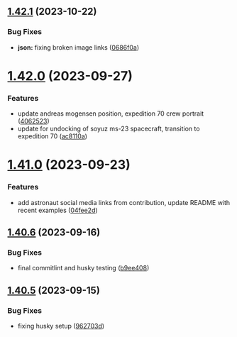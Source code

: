 ## [1.42.1](https://github.com/corquaid/international-space-station-APIs/compare/v1.42.0...v1.42.1) (2023-10-22)


### Bug Fixes

* **json:** fixing broken image links ([0686f0a](https://github.com/corquaid/international-space-station-APIs/commit/0686f0a8d27143d7c4c9885e0cc758a4ff1d61af))



# [1.42.0](https://github.com/corquaid/international-space-station-APIs/compare/v1.41.0...v1.42.0) (2023-09-27)


### Features

* update andreas mogensen position, expedition 70 crew portrait ([4062523](https://github.com/corquaid/international-space-station-APIs/commit/4062523bb2818742d3664cdb7f0a34d2d872dc94))
* update for undocking of soyuz ms-23 spacecraft, transition to expedition 70 ([ac8110a](https://github.com/corquaid/international-space-station-APIs/commit/ac8110aff410e9e0b0cb93feea3e182b81bf0f06))



# [1.41.0](https://github.com/corquaid/international-space-station-APIs/compare/v1.40.6...v1.41.0) (2023-09-23)


### Features

* add astronaut social media links from contribution, update README with recent examples ([04fee2d](https://github.com/corquaid/international-space-station-APIs/commit/04fee2df0e724eb4955094aef773046bcc76dc73))



## [1.40.6](https://github.com/corquaid/international-space-station-APIs/compare/v1.40.5...v1.40.6) (2023-09-16)


### Bug Fixes

* final commitlint and husky testing ([b9ee408](https://github.com/corquaid/international-space-station-APIs/commit/b9ee408358e5c082bbc649e8c54da741a5363330))



## [1.40.5](https://github.com/corquaid/international-space-station-APIs/compare/v1.40.4...v1.40.5) (2023-09-15)


### Bug Fixes

* fixing husky setup ([962703d](https://github.com/corquaid/international-space-station-APIs/commit/962703d465b2520990a743eb4af34ff565364ece))



